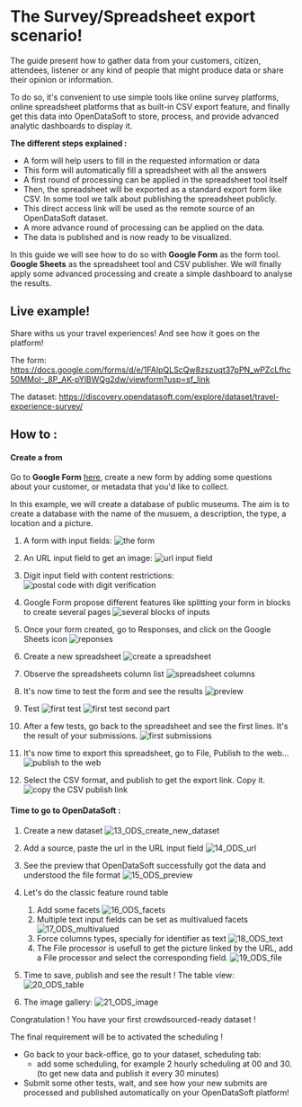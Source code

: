 # The Survey/Spreadsheet export scenario!

The guide present how to gather data from your customers, citizen, attendees, listener or any kind of people that might produce data or share their opinion or information.

To do so, it's convenient to use simple tools like online survey platforms, online spreadsheet platforms that as built-in CSV export feature, and finally get this data into OpenDataSoft to store, process, and provide advanced analytic dashboards to display it.

**The different steps explained :**
    
- A form will help users to fill in the requested information or data
- This form will automatically fill a spreadsheet with all the answers
- A first round of processing can be applied in the spreadsheet tool itself
- Then, the spreadsheet will be exported as a standard export form like CSV. In some tool we talk about publishing the spreadsheet publicly.
- This direct access link will be used as the remote source of an OpenDataSoft dataset.
- A more advance round of processing can be applied on the data.
- The data is published and is now ready to be visualized.

In this guide we will see how to do so with **Google Form** as the form tool. **Google Sheets** as the spreadsheet tool and CSV publisher.
We will finally apply some advanced processing and create a simple dashboard to analyse the results.

## Live example!

Share withs us your travel experiences! And see how it goes on the platform! 

The form:
https://docs.google.com/forms/d/e/1FAIpQLScQw8zszuqt37pPN_wPZcLfhc50MMoI-_8P_AK-pYlBWQg2dw/viewform?usp=sf_link

The dataset:
https://discovery.opendatasoft.com/explore/dataset/travel-experience-survey/

 
## How to :

#### Create a from

Go to **Google Form** [here](https://docs.google.com/forms/u/0/), create a new form by adding some questions about your customer, or metadata that you'd like to collect.

In this example, we will create a database of public museums.
The aim is to create a database with the name of the musuem, a description, the type, a location and a picture.

1. A form with input fields:
![the form](1.png)

1. An URL input field to get an image:
![url input field](2.png)

1. Digit input field with content restrictions:
![postal code with digit verification](3.png)

1. Google Form propose different features like splitting your form in blocks to create several pages 
![several blocks of inputs](3bis.png)

1. Once your form created, go to Responses, and click on the Google Sheets icon
![reponses](4.png)

1. Create a new spreadsheet
![create a spreadsheet](5.png)

1. Observe the spreadsheets column list
![spreadsheet columns](6.png)

1. It's now time to test the form and see the results
![preview](7.png)

1. Test
![first test](8.png)
![first test second part](9.png)

1. After a few tests, go back to the spreadsheet and see the first lines. It's the result of your submissions.
![first submissions](10.png)

1. It's now time to export this spreadsheet, go to File, Publish to the web...
![publish to the web](11.png)

1. Select the CSV format, and publish to get the export link. Copy it.
![copy the CSV publish link](12.png)

    
#### Time to go to OpenDataSoft :

1. Create a new dataset
![13_ODS_create_new_dataset](13_ODS_create_new_dataset.png)

1. Add a source, paste the url in the URL input field
![14_ODS_url](14_ODS_url.png)

1. See the preview that OpenDataSoft successfully got the data and understood the file format
![15_ODS_preview](15_ODS_preview.png)

1. Let's do the classic feature round table
    1. Add some facets
        ![16_ODS_facets](16_ODS_facets.png)
    1. Multiple text input fields can be set as multivalued facets
        ![17_ODS_multivalued](17_ODS_multivalued.png)
    1. Force columns types, specially for identifier as text
        ![18_ODS_text](18_ODS_text.png)
    1. The File processor is usefull to get the picture linked by the URL, add a File processor and select the corresponding field.
        ![19_ODS_file](19_ODS_file.png)
       
1. Time to save, publish and see the result ! The table view:
![20_ODS_table](20_ODS_table.png)

1. The image gallery:
![21_ODS_image](21_ODS_image.png)


Congratulation ! You have your first crowdsourced-ready dataset !

The final requirement will be to activated the scheduling !
- Go back to your back-office, go to your dataset, scheduling tab:
    - add some scheduling, for example 2 hourly scheduling at 00 and 30. (to get new data and publish it every 30 minutes)
- Submit some other tests, wait, and see how your new submits are processed and published automatically on your OpenDataSoft platform!

